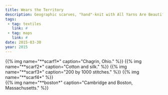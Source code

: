 ```yaml
---
title: Wears the Territory
description: Geographic scarves, "hand"-knit with All Yarns Are Beautiful.
tags:
 - tag: textiles
   link: #
 - tag: maps
   link: #
date: 2015-03-30
year: 2015
---
```



<div class="gallery">
{{% img name="**scarf1*" caption="Chagrin, Ohio." %}}
{{% img name="**scarf2*" caption="Cotton and silk." %}}
{{% img name="**scarf3*" caption="200 by 1000 stitches." %}}
{{% img name="**scarf4*" %}}
</div>

<div class="gallery">
{{% img name="**boston*" caption="Cambridge and Boston, Massachusetts." %}}
</div>